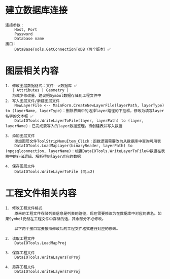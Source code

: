 # 建立数据库连接 
    连接参数：
        Host, Port
        Password
        Database name
    接口：
        DataBaseTools.GetConnectionToDB（两个版本）✅

# 图层相关内容
    1. 修改图层数据格式：文件-->数据库 ✅
       | Attributes | Geometry | 
       为减少修改量，建议把Symbol数据存储到工程文件中
    2. 写入图层文件/新建图层文件
        NewLayerFile <-- MainForm.CreateNewLayerFile(layerPath, layerType) to (layerName, layerType)：删除界面中的选择layer路径的下拉框，修改为填写layer名字的文本框 ✅
        DataIOTools.WriteLayerToFile(layer, layerPath) to (layer, layerName)：已完成要写入的layer数据整理，待创建表并写入数据
    
    3. 添加图层文件
        添加图层文件ToolStripMenuItem_Click：函数逻辑需要改为从数据库中查询可用表
        DataIOTools.LoadMapLayer(binaryReader, layerPath) to (npgsqlconnection, layerName)：根据DataIOTools.WriteLayerToFile中数据在表格中的存储逻辑，解析得到layer对应的数据
    
    4. 保存图层文件
        DataIOTools.WriteLayerToFile (同上2)

# 工程文件相关内容

    1. 修改工程文件格式
        原来的工程文件存储列表信息是列表的路径，现在需要修改为在数据库中对应的表名。如果Symbol仍然在工程文件中存储的话，其余部分不必修改。

        以下两个接口需要按照修改后的工程文件格式进行对应的修改。

    2. 读取工程文件
        DataIOTools.LoadMapProj

    3. 保存工程文件
        DataIOTools.WriteLayersToProj
    
    4. 另存工程文件
        DataIOTools.WriteLayersToProj